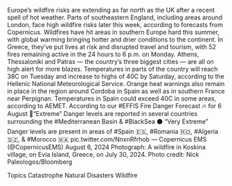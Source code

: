 Europe’s wildfire risks are extending as far north as the UK after a recent spell of hot weather.
Parts of southeastern England, including areas around London, face high wildfire risks later this week, according to forecasts from Copernicus.
Wildfires have hit areas in southern Europe hard this summer, with global warming bringing hotter and drier conditions to the continent. In Greece, they’ve put lives at risk and disrupted travel and tourism, with 52 fires remaining active in the 24 hours to 6 p.m. on Monday.
Athens, Thessaloniki and Patras — the country’s three biggest cities — are all on high alert for more blazes. Temperatures in parts of the country will reach 38C on Tuesday and increase to highs of 40C by Saturday, according to the Hellenic National Meteorological Service.
Orange heat warnings also remain in place in the region around Cordoba in Spain as well as in southern France near Perpignan. Temperatures in Spain could exceed 40C in some areas, according to AEMET.
According to our #EFFIS Fire Danger Forecast 🔥 for 6 August
🔴“Extreme” Danger levels are reported in several countries surrounding the #Mediterranean Basin & #BlackSea
⚫️ “Very Extreme” Danger levels are present in areas of #Spain 🇪🇸, #Romania 🇷🇴, #Algeria 🇩🇿, & #Morocco 🇲🇦 pic.twitter.com/NnxnRfrhob
— Copernicus EMS (@CopernicusEMS) August 6, 2024
Photograph: A wildfire in Koskina village, on Evia Island, Greece, on July 30, 2024. Photo credit: Nick Paleologos/Bloomberg

Topics
Catastrophe
Natural Disasters
Wildfire
